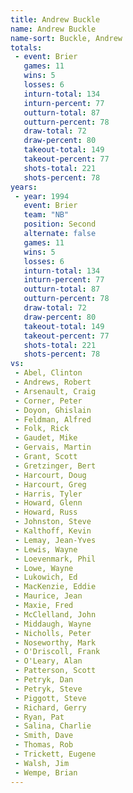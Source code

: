 ```yaml
---
title: Andrew Buckle
name: Andrew Buckle
name-sort: Buckle, Andrew
totals:
 - event: Brier
   games: 11
   wins: 5
   losses: 6
   inturn-total: 134
   inturn-percent: 77
   outturn-total: 87
   outturn-percent: 78
   draw-total: 72
   draw-percent: 80
   takeout-total: 149
   takeout-percent: 77
   shots-total: 221
   shots-percent: 78
years:
 - year: 1994
   event: Brier
   team: "NB"
   position: Second
   alternate: false
   games: 11
   wins: 5
   losses: 6
   inturn-total: 134
   inturn-percent: 77
   outturn-total: 87
   outturn-percent: 78
   draw-total: 72
   draw-percent: 80
   takeout-total: 149
   takeout-percent: 77
   shots-total: 221
   shots-percent: 78
vs:
 - Abel, Clinton
 - Andrews, Robert
 - Arsenault, Craig
 - Corner, Peter
 - Doyon, Ghislain
 - Feldman, Alfred
 - Folk, Rick
 - Gaudet, Mike
 - Gervais, Martin
 - Grant, Scott
 - Gretzinger, Bert
 - Harcourt, Doug
 - Harcourt, Greg
 - Harris, Tyler
 - Howard, Glenn
 - Howard, Russ
 - Johnston, Steve
 - Kalthoff, Kevin
 - Lemay, Jean-Yves
 - Lewis, Wayne
 - Loevenmark, Phil
 - Lowe, Wayne
 - Lukowich, Ed
 - MacKenzie, Eddie
 - Maurice, Jean
 - Maxie, Fred
 - McClelland, John
 - Middaugh, Wayne
 - Nicholls, Peter
 - Noseworthy, Mark
 - O'Driscoll, Frank
 - O'Leary, Alan
 - Patterson, Scott
 - Petryk, Dan
 - Petryk, Steve
 - Piggott, Steve
 - Richard, Gerry
 - Ryan, Pat
 - Salina, Charlie
 - Smith, Dave
 - Thomas, Rob
 - Trickett, Eugene
 - Walsh, Jim
 - Wempe, Brian
---
```


